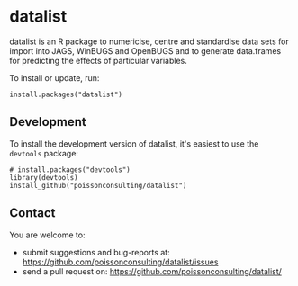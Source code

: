 # datalist

datalist is an R package to numericise, centre and standardise data sets for import 
into JAGS, WinBUGS and OpenBUGS and to generate data.frames for predicting
the effects of particular variables.

To install or update, run:

    install.packages("datalist")

## Development

To install the development version of datalist, it's easiest to use the `devtools` package:

    # install.packages("devtools")
    library(devtools)
    install_github("poissonconsulting/datalist")
    
## Contact

You are welcome to:

* submit suggestions and bug-reports at: https://github.com/poissonconsulting/datalist/issues
* send a pull request on: https://github.com/poissonconsulting/datalist/
